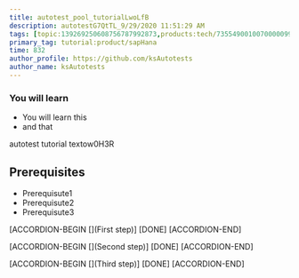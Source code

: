 ```yaml
---
title: autotest_pool_tutorialLwoLfB
description: autotestG7QtTL_9/29/2020 11:51:29 AM
tags: [topic:139269250608756787992873,products:tech/73554900100700000996,tutorial:experience/advanced]
primary_tag: tutorial:product/sapHana
time: 832
author_profile: https://github.com/ksAutotests
author_name: ksAutotests
---
```

### You will learn
- You will learn this
- and that

autotest tutorial textow0H3R

## Prerequisites
- Prerequisute1
- Prerequisute2
- Prerequisute3

[ACCORDION-BEGIN [](First step)]
[DONE]
[ACCORDION-END]

[ACCORDION-BEGIN [](Second step)]
[DONE]
[ACCORDION-END]

[ACCORDION-BEGIN [](Third step)]
[DONE]
[ACCORDION-END]


